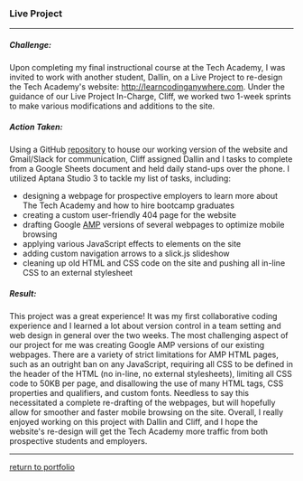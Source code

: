 ### Live Project
***
##### Challenge:
Upon completing my final instructional course at the Tech Academy, I was invited to work with another student, Dallin, on a Live Project to re-design the Tech Academy's website: http://learncodinganywhere.com. Under the guidance of our Live Project In-Charge, Cliff, we worked two 1-week sprints to make various modifications and additions to the site. 

##### Action Taken:
Using a GitHub [repository](https://github.com/sdorway11/newWebsite) to house our working version of the website and Gmail/Slack for communication, Cliff assigned Dallin and I tasks to complete from a Google Sheets document and held daily stand-ups over the phone. I utilized Aptana Studio 3 to tackle my list of tasks, including: 
* designing a webpage for prospective employers to learn more about The Tech Academy and how to hire bootcamp graduates
* creating a custom user-friendly 404 page for the website
* drafting Google [AMP](https://www.ampproject.org/docs/get_started/about-amp.html) versions of several webpages to optimize mobile browsing
* applying various JavaScript effects to elements on the site
* adding custom navigation arrows to a slick.js slideshow
* cleaning up old HTML and CSS code on the site and pushing all in-line CSS to an external stylesheet

##### Result:
This project was a great experience! It was my first collaborative coding experience and I learned a lot about version control in a team setting and web design in general over the two weeks. The most challenging aspect of our project for me was creating Google AMP versions of our existing webpages. There are a variety of strict limitations for AMP HTML pages, such as an outright ban on any JavaScript, requiring all CSS to be defined in the header of the HTML (no in-line, no external stylesheets), limiting all CSS code to 50KB per page, and disallowing the use of many HTML tags, CSS properties and qualifiers, and custom fonts. Needless to say this necessitated a complete re-drafting of the webpages, but will hopefully allow for smoother and faster mobile browsing on the site. Overall, I really enjoyed working on this project with Dallin and Cliff, and I hope the website's re-design will get the Tech Academy more traffic from both prospective students and employers.

***
[return to portfolio](https://github.com/joshlaplante/portfolio-for-JoshLaPlante)
